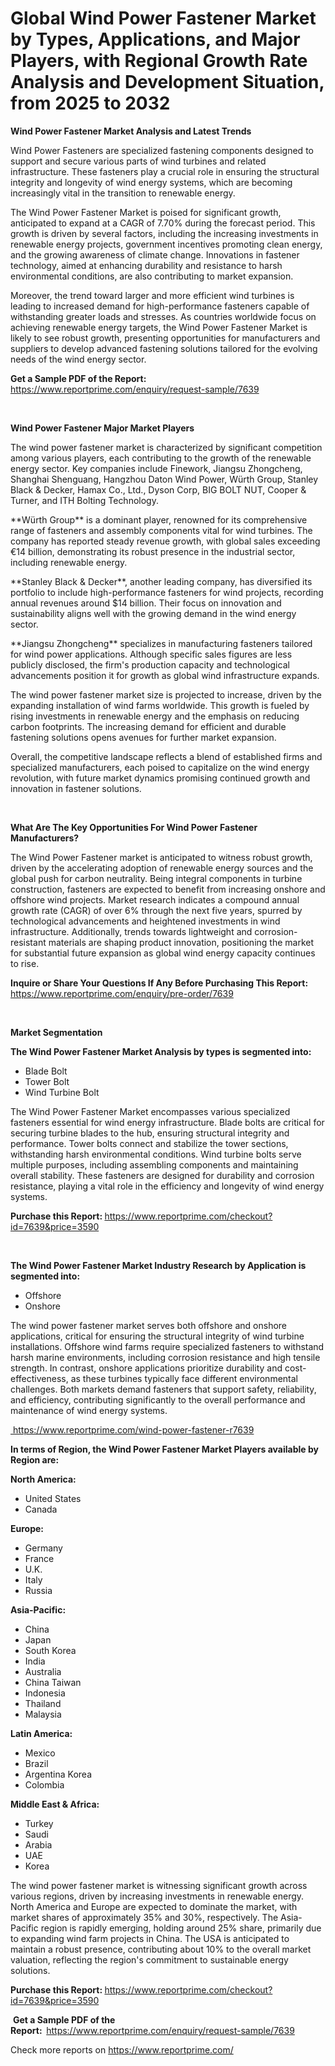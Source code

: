 <p><h1>Global Wind Power Fastener Market by Types, Applications, and Major Players, with Regional Growth Rate Analysis and Development Situation, from 2025 to 2032</h1></p><p><strong>Wind Power Fastener Market Analysis and Latest Trends</strong></p>
<p><p>Wind Power Fasteners are specialized fastening components designed to support and secure various parts of wind turbines and related infrastructure. These fasteners play a crucial role in ensuring the structural integrity and longevity of wind energy systems, which are becoming increasingly vital in the transition to renewable energy.</p><p>The Wind Power Fastener Market is poised for significant growth, anticipated to expand at a CAGR of 7.70% during the forecast period. This growth is driven by several factors, including the increasing investments in renewable energy projects, government incentives promoting clean energy, and the growing awareness of climate change. Innovations in fastener technology, aimed at enhancing durability and resistance to harsh environmental conditions, are also contributing to market expansion.</p><p>Moreover, the trend toward larger and more efficient wind turbines is leading to increased demand for high-performance fasteners capable of withstanding greater loads and stresses. As countries worldwide focus on achieving renewable energy targets, the Wind Power Fastener Market is likely to see robust growth, presenting opportunities for manufacturers and suppliers to develop advanced fastening solutions tailored for the evolving needs of the wind energy sector.</p></p>
<p><strong>Get a Sample PDF of the Report:&nbsp;</strong> <a href="https://www.reportprime.com/enquiry/request-sample/7639?utm_campaign=2802&utm_medium=2&utm_source=Github&utm_content=ia&utm_term=19032025&utm_id=wind-power-fastener">https://www.reportprime.com/enquiry/request-sample/7639</a></p>
<p>&nbsp;</p>
<p><strong>Wind Power Fastener Major Market Players</strong></p>
<p><p>The wind power fastener market is characterized by significant competition among various players, each contributing to the growth of the renewable energy sector. Key companies include Finework, Jiangsu Zhongcheng, Shanghai Shenguang, Hangzhou Daton Wind Power, Würth Group, Stanley Black & Decker, Hamax Co., Ltd., Dyson Corp, BIG BOLT NUT, Cooper & Turner, and ITH Bolting Technology.</p><p>**Würth Group** is a dominant player, renowned for its comprehensive range of fasteners and assembly components vital for wind turbines. The company has reported steady revenue growth, with global sales exceeding €14 billion, demonstrating its robust presence in the industrial sector, including renewable energy.</p><p>**Stanley Black & Decker**, another leading company, has diversified its portfolio to include high-performance fasteners for wind projects, recording annual revenues around $14 billion. Their focus on innovation and sustainability aligns well with the growing demand in the wind energy sector.</p><p>**Jiangsu Zhongcheng** specializes in manufacturing fasteners tailored for wind power applications. Although specific sales figures are less publicly disclosed, the firm's production capacity and technological advancements position it for growth as global wind infrastructure expands.</p><p>The wind power fastener market size is projected to increase, driven by the expanding installation of wind farms worldwide. This growth is fueled by rising investments in renewable energy and the emphasis on reducing carbon footprints. The increasing demand for efficient and durable fastening solutions opens avenues for further market expansion.</p><p>Overall, the competitive landscape reflects a blend of established firms and specialized manufacturers, each poised to capitalize on the wind energy revolution, with future market dynamics promising continued growth and innovation in fastener solutions.</p></p>
<p>&nbsp;</p>
<p><strong>What Are The Key Opportunities For Wind Power Fastener Manufacturers?</strong></p>
<p><p>The Wind Power Fastener market is anticipated to witness robust growth, driven by the accelerating adoption of renewable energy sources and the global push for carbon neutrality. Being integral components in turbine construction, fasteners are expected to benefit from increasing onshore and offshore wind projects. Market research indicates a compound annual growth rate (CAGR) of over 6% through the next five years, spurred by technological advancements and heightened investments in wind infrastructure. Additionally, trends towards lightweight and corrosion-resistant materials are shaping product innovation, positioning the market for substantial future expansion as global wind energy capacity continues to rise.</p></p>
<p><strong>Inquire or Share Your Questions If Any Before Purchasing This Report:</strong> <a href="https://www.reportprime.com/enquiry/pre-order/7639?utm_campaign=2802&utm_medium=2&utm_source=Github&utm_content=ia&utm_term=19032025&utm_id=wind-power-fastener">https://www.reportprime.com/enquiry/pre-order/7639</a></p>
<p>&nbsp;</p>
<p><strong>Market Segmentation</strong></p>
<p><strong>The Wind Power Fastener Market Analysis by types is segmented into:</strong></p>
<p><ul><li>Blade Bolt</li><li>Tower Bolt</li><li>Wind Turbine Bolt</li></ul></p>
<p><p>The Wind Power Fastener Market encompasses various specialized fasteners essential for wind energy infrastructure. Blade bolts are critical for securing turbine blades to the hub, ensuring structural integrity and performance. Tower bolts connect and stabilize the tower sections, withstanding harsh environmental conditions. Wind turbine bolts serve multiple purposes, including assembling components and maintaining overall stability. These fasteners are designed for durability and corrosion resistance, playing a vital role in the efficiency and longevity of wind energy systems.</p></p>
<p><strong>Purchase this Report:&nbsp;</strong><a href="https://www.reportprime.com/checkout?id=7639&price=3590&utm_campaign=2802&utm_medium=2&utm_source=Github&utm_content=ia&utm_term=19032025&utm_id=wind-power-fastener">https://www.reportprime.com/checkout?id=7639&price=3590</a></p>
<p>&nbsp;</p>
<p><strong>The Wind Power Fastener Market Industry Research by Application is segmented into:</strong></p>
<p><ul><li>Offshore</li><li>Onshore</li></ul></p>
<p><p>The wind power fastener market serves both offshore and onshore applications, critical for ensuring the structural integrity of wind turbine installations. Offshore wind farms require specialized fasteners to withstand harsh marine environments, including corrosion resistance and high tensile strength. In contrast, onshore applications prioritize durability and cost-effectiveness, as these turbines typically face different environmental challenges. Both markets demand fasteners that support safety, reliability, and efficiency, contributing significantly to the overall performance and maintenance of wind energy systems.</p></p>
<p><a href="https://www.reportprime.com/wind-power-fastener-r7639?utm_campaign=2802&utm_medium=2&utm_source=Github&utm_content=ia&utm_term=19032025&utm_id=wind-power-fastener">&nbsp;https://www.reportprime.com/wind-power-fastener-r7639</a></p>
<p><strong>In terms of Region, the Wind Power Fastener Market Players available by Region are:</strong></p>
<p>
    <p> <strong> North America: </strong>
        <ul>
            <li>United States</li>
            <li>Canada</li>
        </ul>
        </p> 
    <p> <strong> Europe: </strong>
        <ul>
            <li>Germany</li>
            <li>France</li>
            <li>U.K.</li>
            <li>Italy</li>
            <li>Russia</li>
        </ul>
        </p> 
    <p> <strong> Asia-Pacific: </strong>
        <ul>
            <li>China</li>
            <li>Japan</li>
            <li>South Korea</li>
            <li>India</li>
            <li>Australia</li>
            <li>China Taiwan</li>
            <li>Indonesia</li>
            <li>Thailand</li>
            <li>Malaysia</li>
        </ul>
        </p> 
    <p> <strong> Latin America: </strong>
        <ul>
            <li>Mexico</li>
            <li>Brazil</li>
            <li>Argentina Korea</li>
            <li>Colombia</li>
        </ul>
        </p> 
    <p> <strong> Middle East & Africa: </strong>
        <ul>
            <li>Turkey</li>
            <li>Saudi</li>
            <li>Arabia</li>
            <li>UAE</li>
            <li>Korea</li>
        </ul>
    </p>
    </p>
<p><p>The wind power fastener market is witnessing significant growth across various regions, driven by increasing investments in renewable energy. North America and Europe are expected to dominate the market, with market shares of approximately 35% and 30%, respectively. The Asia-Pacific region is rapidly emerging, holding around 25% share, primarily due to expanding wind farm projects in China. The USA is anticipated to maintain a robust presence, contributing about 10% to the overall market valuation, reflecting the region's commitment to sustainable energy solutions.</p></p>
<p><strong>Purchase this Report: </strong><a href="https://www.reportprime.com/checkout?id=7639&price=3590&utm_campaign=2802&utm_medium=2&utm_source=Github&utm_content=ia&utm_term=19032025&utm_id=wind-power-fastener">https://www.reportprime.com/checkout?id=7639&price=3590</a></p>
<p>&nbsp;<strong>Get a Sample PDF of the Report:&nbsp;&nbsp;</strong><a href="https://www.reportprime.com/enquiry/request-sample/7639?utm_campaign=2802&utm_medium=2&utm_source=Github&utm_content=ia&utm_term=19032025&utm_id=wind-power-fastener">https://www.reportprime.com/enquiry/request-sample/7639</a></p>
<p><strong></strong></p>
<p>Check more reports on <a href="https://www.reportprime.com/?utm_campaign=2802&utm_medium=2&utm_source=Github&utm_content=ia&utm_term=19032025&utm_id=wind-power-fastener">https://www.reportprime.com/</a></p>